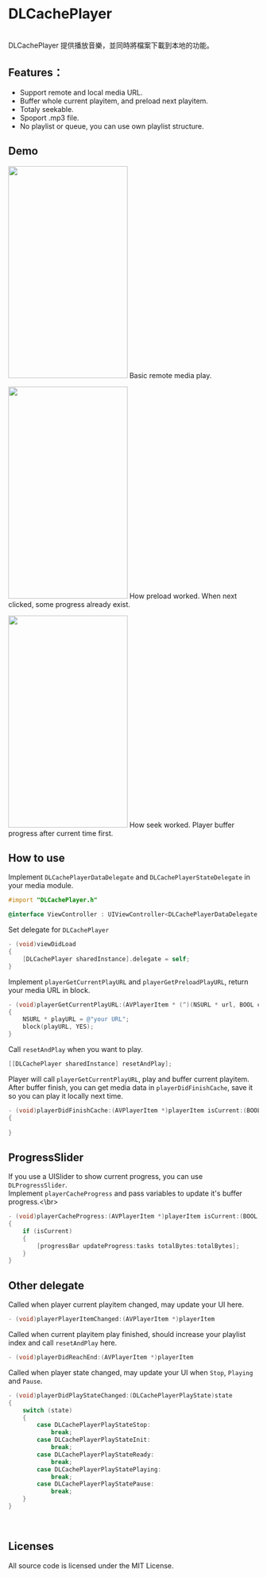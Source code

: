 # DLCachePlayer </br>
</br>
DLCachePlayer 提供播放音樂，並同時將檔案下載到本地的功能。</br>

## Features：</br>
 * Support remote and local media URL. </br>
 * Buffer whole current playitem, and preload next playitem. </br>
 * Totaly seekable. </br>
 * Spoport .mp3 file. </br>
 * No playlist or queue, you can use own playlist structure. </br>

## Demo
<img src="https://i.imgur.com/wS8EIRX.gif" width="240" height="427"> Basic remote media play.

<img src="https://i.imgur.com/GG6NN0X.gif" width="240" height="427">  How preload worked. When next clicked, some progress already exist.

<img src="https://i.imgur.com/jO1RjT2.gif" width="240" height="427"> How seek worked. Player buffer progress after current time first.

 ## How to use </br>
Implement `DLCachePlayerDataDelegate` and `DLCachePlayerStateDelegate` in your media module. </br>
```objective-c
#import "DLCachePlayer.h"

@interface ViewController : UIViewController<DLCachePlayerDataDelegate, DLCachePlayerStateDelegate>
```
Set delegate for `DLCachePlayer` </br>
```objective-c
- (void)viewDidLoad 
{
    [DLCachePlayer sharedInstance].delegate = self;
}
```
Implement `playerGetCurrentPlayURL` and `playerGetPreloadPlayURL`, return your media URL in block.
```objective-c
- (void)playerGetCurrentPlayURL:(AVPlayerItem * (^)(NSURL * url, BOOL cache))block
{
    NSURL * playURL = @"your URL";
    block(playURL, YES);
}
```
Call `resetAndPlay` when you want to play.
```objective-c
[[DLCachePlayer sharedInstance] resetAndPlay];
```
Player will call `playerGetCurrentPlayURL`, play and buffer current playitem. </br>
After buffer finish, you can get media data in `playerDidFinishCache`, save it so you can play it locally next time. </br>
```objective-c
- (void)playerDidFinishCache:(AVPlayerItem *)playerItem isCurrent:(BOOL)isCurrent data:(NSData *)data
{
    
}
```

## ProgressSlider </br>
If you use a UISlider to show current progress, you can use `DLProgressSlider`. </br>
Implement `playerCacheProgress` and pass variables to update it's buffer progress.<\br>
```objective-c
- (void)playerCacheProgress:(AVPlayerItem *)playerItem isCurrent:(BOOL)isCurrent tasks:(NSMutableArray *)tasks totalBytes:(NSUInteger)totalBytes
{
    if (isCurrent)
    {
        [progressBar updateProgress:tasks totalBytes:totalBytes];
    }
}
```

## Other delegate </br>
Called when player current playitem changed, may update your UI here. </br>
```objective-c
- (void)playerPlayerItemChanged:(AVPlayerItem *)playerItem
```

Called when current playitem play finished, should increase your playlist index and call `resetAndPlay` here. </br>
```objective-c
- (void)playerDidReachEnd:(AVPlayerItem *)playerItem
```

Called when player state changed, may update your UI when `Stop`, `Playing` and `Pause`. </br>
```objective-c
- (void)playerDidPlayStateChanged:(DLCachePlayerPlayState)state
{
    switch (state)
    {
        case DLCachePlayerPlayStateStop:
            break;
        case DLCachePlayerPlayStateInit:
            break;
        case DLCachePlayerPlayStateReady:
            break;
        case DLCachePlayerPlayStatePlaying:
            break;
        case DLCachePlayerPlayStatePause:
            break;
    }
}
```
</br>

## Licenses </br>
All source code is licensed under the MIT License. </br>

